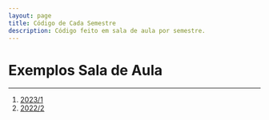 ```yaml
---
layout: page
title: Código de Cada Semestre
description: Código feito em sala de aula por semestre.
---
```


# Exemplos Sala de Aula

---

1. [2023/1](https://github.com/flaviovdf/pds2-ufmg/tree/master/exemplos/2031_1)
1. [2022/2](https://github.com/flaviovdf/pds2-ufmg/tree/master/exemplos/2022_2)
